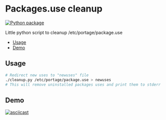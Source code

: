 # Packages.use cleanup

[![Python package](https://github.com/Woomymy/PackagesDotUseCleanup/actions/workflows/pylint.yml/badge.svg)](https://github.com/Woomymy/PackagesDotUseCleanup/actions/workflows/pylint.yml)

Little python script to cleanup /etc/portage/package.use

- [Usage](#usage)
- [Demo](#demo)

## Usage

```bash
# Redirect new uses to "newuses" file
./cleanup.py /etc/portage/package.use > newuses
# This will remove uninstalled packages uses and print them to stderr
```

## Demo

[![asciicast](https://asciinema.org/a/415627.svg)](https://asciinema.org/a/415627)

